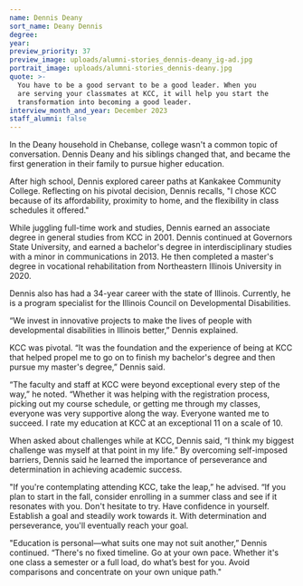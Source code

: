 ```yaml
---
name: Dennis Deany
sort_name: Deany Dennis
degree:
year:
preview_priority: 37
preview_image: uploads/alumni-stories_dennis-deany_ig-ad.jpg
portrait_image: uploads/alumni-stories_dennis-deany.jpg
quote: >-
  You have to be a good servant to be a good leader. When you
  are serving your classmates at KCC, it will help you start the
  transformation into becoming a good leader.
interview_month_and_year: December 2023
staff_alumni: false
---
```


In the Deany household in Chebanse, college wasn't a common topic of conversation. Dennis Deany and his siblings changed that, and became the first generation in their family to pursue higher education.

After high school, Dennis explored career paths at Kankakee Community College. Reflecting on his pivotal decision, Dennis recalls, "I chose KCC because of its affordability, proximity to home, and the flexibility in class schedules it offered."

While juggling full-time work and studies, Dennis earned an associate degree in general studies from KCC in 2001. Dennis continued at Governors State University, and earned a bachelor's degree in interdisciplinary studies with a minor in communications in 2013. He then completed a master's degree in vocational rehabilitation from Northeastern Illinois University in 2020.

Dennis also has had a 34-year career with the state of Illinois. Currently, he is a program specialist for the Illinois Council on Developmental Disabilities.

“We invest in innovative projects to make the lives of people with developmental disabilities in Illinois better,” Dennis explained.

KCC was pivotal. “It was the foundation and the experience of being at KCC that helped propel me to go on to finish my bachelor's degree and then pursue my master's degree,” Dennis said.

“The faculty and staff at KCC were beyond exceptional every step of the way,” he noted. “Whether it was helping with the registration process, picking out my course schedule, or getting me through my classes, everyone was very supportive along the way. Everyone wanted me to succeed. I rate my education at KCC at an exceptional 11 on a scale of 10.

When asked about challenges while at KCC, Dennis said, “I think my biggest challenge was myself at that point in my life.” By overcoming self-imposed barriers, Dennis said he learned the importance of perseverance and determination in achieving academic success.

"If you're contemplating attending KCC, take the leap,” he advised. “If you plan to start in the fall, consider enrolling in a summer class and see if it resonates with you. Don't hesitate to try. Have confidence in yourself. Establish a goal and steadily work towards it. With determination and perseverance, you'll eventually reach your goal.

"Education is personal—what suits one may not suit another,” Dennis continued. “There's no fixed timeline. Go at your own pace. Whether it's one class a semester or a full load, do what’s best for you. Avoid comparisons and concentrate on your own unique path."
